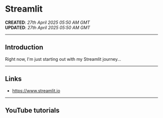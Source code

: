 # Streamlit

**CREATED**: *27th April 2025 05:50 AM GMT*  
**UPDATED**: *27th April 2025 05:50 AM GMT*  

-----

## Introduction

Right now, I'm just starting out with my Streamlit journey...

-----

## Links

- https://www.streamlit.io

-----

## YouTube tutorials  
